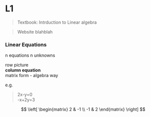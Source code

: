 ﻿
# L1

> Textbook: Intrduction to Linear algebra

> Website blahblah

### Linear Equations

n equations n unknowns

row picture  
__column equation__<br />
matrix form - algebra way

e.g.
>2x-y=0<br />
>-x+2y=3


[*///▽///*]:#(使用$LaTex希腊字母语法$，也就是将LaTex的希腊字母语法用两个美元符号围住即可。)
[*///▽///*]:#($\Gamma$、$\iota$、$\sigma$、$\phi$、$\upsilon$、$\Pi$、$\Bbbk$、$\heartsuit$、$\int$、$\oint$)
[*///▽///*]:#(矩阵：)
<!---
画普通矩阵，不带括号的
\begin{matrix} a & b & c & d & e\\ f & g & h & i & j \\ k & l & m & n & o \\ p & q & r & s & t \end{matrix}

画带中括号的矩阵
\left[ \begin{matrix} a & b & c & d & e\\ f & g & h & i & j \\ k & l & m & n & o \\ p & q & r & s & t \end{matrix} \right]

画带大括号的矩阵
\left\{ \begin{matrix} ...... \end{matrix} \right\}
--->
<!--
when LaTeX not supported
use   ![](http://latex.codecogs.com/gif.latex?\\frac{1}{1+sin(x)})
-->
$$ 
\left[ \begin{matrix} 2 & -1 \\ -1 & 2 \end{matrix} \right]
$$


